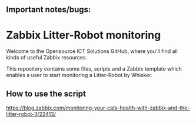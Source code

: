 ## Important notes/bugs: 

# Zabbix Litter-Robot monitoring

Welcome to the Opensource ICT Solutions GitHub, where you'll find all kinds of useful Zabbix resources. 

This repository contains some files, scripts and a Zabbix template which enables a user to start monitoring a Litter-Robot by Whisker.

## How to use the script
https://blog.zabbix.com/monitoring-your-cats-health-with-zabbix-and-the-litter-robot-3/22413/
